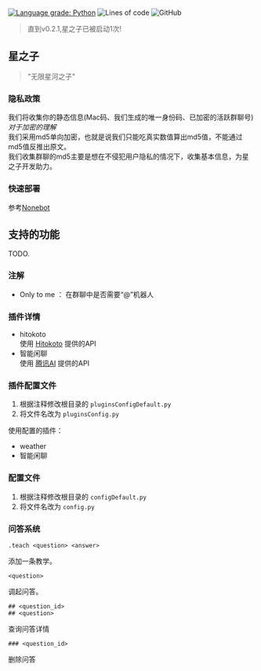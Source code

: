 #  

[![Language grade: Python](https://img.shields.io/lgtm/grade/python/g/Lparksi/Sohn_des_Sterns.svg?logo=lgtm&logoWidth=18)](https://lgtm.com/projects/g/Lparksi/Sohn_des_Sterns/)
![Lines of code](https://img.shields.io/tokei/lines/github/lparksi/Sohn_des_Sterns)
![GitHub](https://img.shields.io/github/license/Lparksi/Sohn_des_Sterns)

> 直到v0.2.1,星之子已被启动1次!

## 星之子

> "无限星河之子"

### 隐私政策

我们将收集你的静态信息(Mac码、我们生成的唯一身份码、已加密的活跃群聊号)  
*对于加密的理解*  
我们采用md5单向加密，也就是说我们只能吃真实数值算出md5值，不能通过md5值反推出原文。  
我们收集群聊的md5主要是想在不侵犯用户隐私的情况下，收集基本信息，为星之子开发助力。

### 快速部署

参考[Nonebot](https://docs.nonebot.dev/guide/installation.html)

## 支持的功能

TODO.

### 注解

- Only to me ： 在群聊中是否需要“@”机器人

### 插件详情

- hitokoto  
  使用 [Hitokoto](https://hitokoto.cn/) 提供的API
- 智能闲聊  
  使用 [腾讯AI](https://ai.qq.com/) 提供的API

### 插件配置文件

1. 根据注释修改根目录的 `pluginsConfigDefault.py`
2. 将文件名改为 `pluginsConfig.py`

使用配置的插件：

- weather
- 智能闲聊

### 配置文件

1. 根据注释修改根目录的 `configDefault.py`
2. 将文件名改为 `config.py`

### 问答系统

```
.teach <question> <answer>
```

添加一条教学。

```
<question>
```

调起问答。

```
## <question_id>
## <question>
```

查询问答详情

```
### <question_id>
```

删除问答